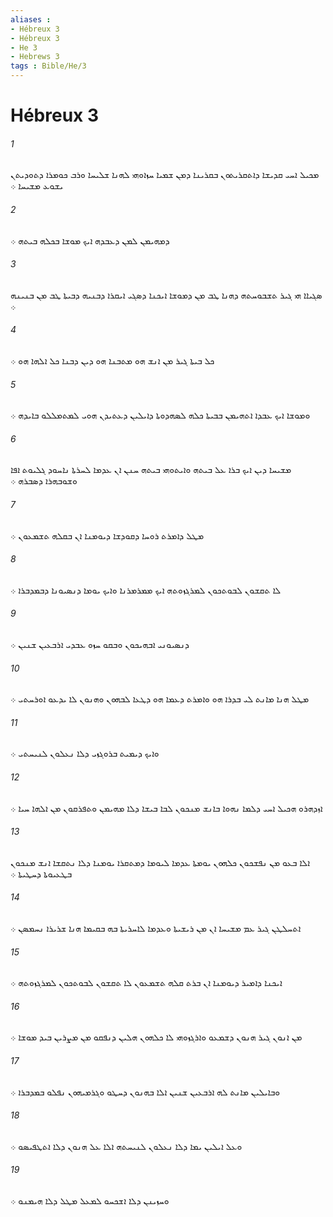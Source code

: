 ```yaml
---
aliases : 
- Hébreux 3
- Hébreux 3
- He 3
- Hebrews 3
tags : Bible/He/3
---
```


# Hébreux 3

###### 1
ܡܟܝܠ ܐܚܝ ܩܕܝܫܐ ܕܐܬܩܪܝܬܘܢ ܒܩܪܝܢܐ ܕܡܢ ܫܡܝܐ ܚܙܐܘܗܝ ܠܗܢܐ ܫܠܝܚܐ ܘܪܒ ܟܘܡܪܐ ܕܬܘܕܝܬܢ ܝܫܘܥ ܡܫܝܚܐ ܀
###### 2
ܕܡܗܝܡܢ ܠܡܢ ܕܥܒܕܗ ܐܝܟ ܡܘܫܐ ܒܟܠܗ ܒܝܬܗ ܀
###### 3
ܤܓܝܐܐ ܗܝ ܓܝܪ ܬܫܒܘܚܬܗ ܕܗܢܐ ܛܒ ܡܢ ܕܡܘܫܐ ܐܝܟܢܐ ܕܤܓܝ ܐܝܩܪܐ ܕܒܢܝܗ ܕܒܝܬܐ ܛܒ ܡܢ ܒܢܝܢܗ ܀
###### 4
ܟܠ ܒܝܬܐ ܓܝܪ ܡܢ ܐܢܫ ܗܘ ܡܬܒܢܐ ܗܘ ܕܝܢ ܕܒܢܐ ܟܠ ܐܠܗܐ ܗܘ ܀
###### 5
ܘܡܘܫܐ ܐܝܟ ܥܒܕܐ ܐܬܗܝܡܢ ܒܒܝܬܐ ܟܠܗ ܠܤܗܕܘܬܐ ܕܐܝܠܝܢ ܕܥܬܝܕܢ ܗܘܝ ܠܡܬܡܠܠܘ ܒܐܝܕܗ ܀
###### 6
ܡܫܝܚܐ ܕܝܢ ܐܝܟ ܒܪܐ ܥܠ ܒܝܬܗ ܘܐܝܬܘܗܝ ܒܝܬܗ ܚܢܢ ܐܢ ܥܕܡܐ ܠܚܪܬܐ ܢܐܚܘܕ ܓܠܝܘܬ ܐܦܐ ܘܫܘܒܗܪܐ ܕܤܒܪܗ ܀
###### 7
ܡܛܠ ܕܐܡܪܬ ܪܘܚܐ ܕܩܘܕܫܐ ܕܝܘܡܢܐ ܐܢ ܒܩܠܗ ܬܫܡܥܘܢ ܀
###### 8
ܠܐ ܬܩܫܘܢ ܠܒܘܬܟܘܢ ܠܡܪܓܙܘܬܗ ܐܝܟ ܡܡܪܡܪܢܐ ܘܐܝܟ ܝܘܡܐ ܕܢܤܝܘܢܐ ܕܒܡܕܒܪܐ ܀
###### 9
ܕܢܤܝܘܢܝ ܐܒܗܝܟܘܢ ܘܒܩܘ ܚܙܘ ܥܒܕܝ ܐܪܒܥܝܢ ܫܢܝܢ ܀
###### 10
ܡܛܠ ܗܢܐ ܡܐܢܬ ܠܝ ܒܕܪܐ ܗܘ ܘܐܡܪܬ ܕܥܡܐ ܗܘ ܕܛܥܐ ܠܒܗܘܢ ܘܗܢܘܢ ܠܐ ܝܕܥܘ ܐܘܪܚܬܝ ܀
###### 11
ܘܐܝܟ ܕܝܡܝܬ ܒܪܘܓܙܝ ܕܠܐ ܢܥܠܘܢ ܠܢܝܚܬܝ ܀
###### 12
ܐܙܕܗܪܘ ܗܟܝܠ ܐܚܝ ܕܠܡܐ ܢܗܘܐ ܒܐܢܫ ܡܢܟܘܢ ܠܒܐ ܒܝܫܐ ܕܠܐ ܡܗܝܡܢ ܘܬܦܪܩܘܢ ܡܢ ܐܠܗܐ ܚܝܐ ܀
###### 13
ܐܠܐ ܒܥܘ ܡܢ ܢܦܫܟܘܢ ܟܠܗܘܢ ܝܘܡܬܐ ܥܕܡܐ ܠܝܘܡܐ ܕܡܬܩܪܐ ܝܘܡܢܐ ܕܠܐ ܢܬܩܫܐ ܐܢܫ ܡܢܟܘܢ ܒܛܥܝܘܬܐ ܕܚܛܝܬܐ ܀
###### 14
ܐܬܚܠܛܢ ܓܝܪ ܥܡ ܡܫܝܚܐ ܐܢ ܡܢ ܪܝܫܝܬܐ ܘܥܕܡܐ ܠܐܚܪܝܬܐ ܒܗ ܒܩܝܡܐ ܗܢܐ ܫܪܝܪܐ ܢܚܡܤܢ ܀
###### 15
ܐܝܟܢܐ ܕܐܡܝܪ ܕܝܘܡܢܐ ܐܢ ܒܪܬ ܩܠܗ ܬܫܡܥܘܢ ܠܐ ܬܩܫܘܢ ܠܒܘܬܟܘܢ ܠܡܪܓܙܘܬܗ ܀
###### 16
ܡܢ ܐܢܘܢ ܓܝܪ ܗܢܘܢ ܕܫܡܥܘ ܘܐܪܓܙܘܗܝ ܠܐ ܟܠܗܘܢ ܗܠܝܢ ܕܢܦܩܘ ܡܢ ܡܨܪܝܢ ܒܝܕ ܡܘܫܐ ܀
###### 17
ܘܒܐܝܠܝܢ ܡܐܢܬ ܠܗ ܐܪܒܥܝܢ ܫܢܝܢ ܐܠܐ ܒܗܢܘܢ ܕܚܛܘ ܘܓܪܡܝܗܘܢ ܢܦܠܘ ܒܡܕܒܪܐ ܀
###### 18
ܘܥܠ ܐܝܠܝܢ ܝܡܐ ܕܠܐ ܢܥܠܘܢ ܠܢܝܚܬܗ ܐܠܐ ܥܠ ܗܢܘܢ ܕܠܐ ܐܬܛܦܝܤܘ ܀
###### 19
ܘܚܙܝܢܢ ܕܠܐ ܐܫܟܚܘ ܠܡܥܠ ܡܛܠ ܕܠܐ ܗܝܡܢܘ ܀
